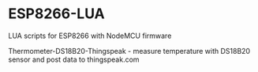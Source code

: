 ESP8266-LUA
===========

LUA scripts for ESP8266 with NodeMCU firmware

Thermometer-DS18B20-Thingspeak - measure temperature with DS18B20 sensor and post data to thingspeak.com


